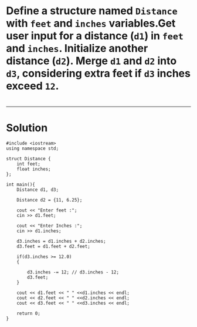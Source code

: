 # Define a structure named `Distance` with `feet` and `inches` variables.Get user input for a distance (`d1`) in `feet` and `inches`. Initialize another distance (`d2`). Merge `d1` and `d2` into `d3`, considering extra feet if `d3` inches exceed `12`.
#
---
 # Solution
    #include <iostream>
    using namespace std;

    struct Distance {
        int feet;
        float inches;
    };

    int main(){
        Distance d1, d3;

        Distance d2 = {11, 6.25};

        cout << "Enter feet :";
        cin >> d1.feet;

        cout << "Enter Inches :";
        cin >> d1.inches;

        d3.inches = d1.inches + d2.inches;
        d3.feet = d1.feet + d2.feet;

        if(d3.inches >= 12.0)
        {

            d3.inches -= 12; // d3.inches - 12;
            d3.feet;
        }

        cout << d1.feet << " " <<d1.inches << endl;
        cout << d2.feet << " " <<d2.inches << endl;
        cout << d3.feet << " " <<d3.inches << endl;

        return 0;
    }

